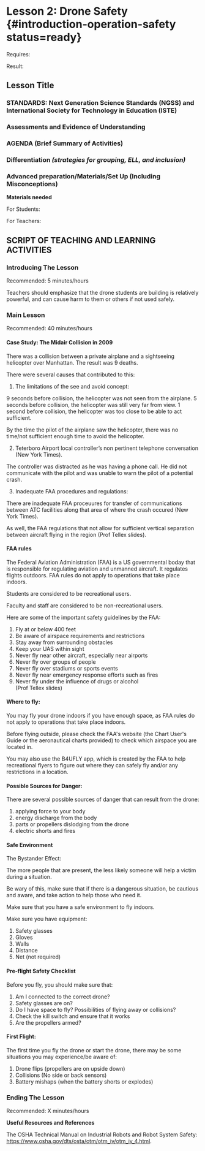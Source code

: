 # Lesson 2: Drone Safety {#introduction-operation-safety status=ready}

<div class='requirements' markdown='1'>

Requires: 

Result: 

</div>

## Lesson Title


### STANDARDS: Next Generation Science Standards (NGSS) and International Society for Technology in Education (ISTE)



### Assessments and Evidence of Understanding


### AGENDA (Brief Summary of Activities)


### Differentiation _(strategies for grouping, ELL, and inclusion)_


### Advanced preparation/Materials/Set Up (Including Misconceptions)

**Materials needed**

For Students:

For Teachers:


## SCRIPT OF TEACHING AND LEARNING ACTIVITIES


### Introducing The Lesson

Recommended: 5 minutes/hours

Teachers should emphasize that the drone students are building is relatively powerful, and can cause harm to them or others if not used safely. 

### Main Lesson

Recommended: 40 minutes/hours

#### Case Study: The Midair Collision in 2009

There was a collision between a private airplane and a sightseeing helicopter over Manhattan. The result was 9 deaths. 


There were several causes that contributed to this: 


1) The limitations of the see and avoid concept:

9 seconds before collision, the helicopter was not seen from the airplane. 
5 seconds before collision, the helicopter was still very far from view. 
1 second before collision, the helicopter was too close to be able to act sufficient. 

By the time the pilot of the airplane saw the helicopter, there was no time/not sufficient enough time to avoid the helicopter. 


2) Teterboro Airport local controller’s non pertinent telephone conversation (New York Times).

The controller was distracted as he was having a phone call. He did not communicate with the pilot and was unable to warn the pilot of a potential crash. 

3) Inadequate FAA procedures and regulations: 

There are inadequate FAA proceuures for transfer of communications between ATC facilities along that area of where the crash occured (New York Times). 

As well, the FAA regulations that not allow for sufficient vertical separation between aircraft flying in the region (Prof Tellex slides). 

<!-- https://www.nytimes.com/2009/08/15/nyregion/15crash.html 

https://www.nytimes.com/2009/08/10/nyregion/10collide.html
--> 


#### FAA rules

The Federal Aviation Administration (FAA) is a US governmental boday that is responsible for regulating aviation and unmanned aircraft. It regulates flights outdoors. FAA rules do not apply to operations that take place indoors.  

Students are considered to be recreational users. 

Faculty and staff are considered to be non-recreational users. 

Here are some of the important safety guidelines by the FAA: 

1) Fly at or below 400 feet  
2) Be aware of airspace requirements and restrictions  
3) Stay away from surrounding obstacles  
4) Keep your UAS within sight  
5) Never fly near other aircraft, especially near airports  
6) Never fly over groups of people  
7) Never fly over stadiums or sports events  
8) Never fly near emergency response efforts such as fires  
9) Never fly under the influence of drugs or alcohol  
(Prof Tellex slides)

#### Where to fly:

You may fly your drone indoors if you have enough space, as FAA rules do not apply to operations that take place indoors. 

Before flying outside, please check the FAA's website (the Chart  User's Guide or the aeronautical charts provided) to check which airspace you are located in.

You may also use the B4UFLY app, which is created by the FAA to help recreational flyers to figure out where they can safely fly and/or any restrictions in a location. 

#### Possible Sources for Danger:

There are several possible sources of danger that can result from the drone: 

1) applying force to your body
2) energy discharge from the body
3) parts or propellers dislodging from the drone 
4) electric shorts and fires

#### Safe Environment

The Bystander Effect: 

The more people that are present, the less likely someone will help a victim during a situation. 

Be wary of this, make sure that if there is a dangerous situation, be cautious and aware, and take action to help those who need it.

Make sure that you have a safe environment to fly indoors. 

Make sure you have equipment: 
1) Safety glasses
2) Gloves
3) Walls
4) Distance
5) Net (not required)

#### Pre-flight Safety Checklist

Before you fly, you should make sure that: 

1) Am I connected to the correct drone?
2) Safety glasses are on?
3) Do I have space to fly? Possibilities of flying away or collisions?
4) Check the kill switch and ensure that it works
5) Are the propellers armed?

#### First Flight:

The first time you fly the drone or start the drone, there may be some situations you may experience/be aware of:

1) Drone flips (propellers are on upside down)  
2) Collisions (No side or back sensors)  
3) Battery mishaps (when the battery shorts or explodes)  

### Ending The Lesson

Recommended: X minutes/hours


**Useful Resources and References**

The OSHA Technical Manual on Industrial Robots and Robot System Safety: https://www.osha.gov/dts/osta/otm/otm_iv/otm_iv_4.html. 